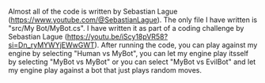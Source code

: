 Almost all of the code is written by Sebastian Lague (https://www.youtube.com/@SebastianLague).
The only file I have written is "src/My Bot/MyBot.cs".
I have written it as part of a coding challenge by Sebastian Lague (https://youtu.be/iScy18pVR58?si=Dn_ryMYWYjEWwGWT).
After running the code, you can play against my engine by selecting "Human vs MyBot", you can let my engine play itsself by selecting "MyBot vs MyBot" or you can select "MyBot vs EvilBot" and let my engine play against a bot that just plays random moves.
